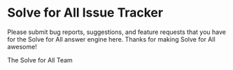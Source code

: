 Solve for All Issue Tracker
===========


Please submit bug reports, suggestions, and feature requests that you have for the Solve for All answer engine here.
Thanks for making Solve for All awesome!

The Solve for All Team
